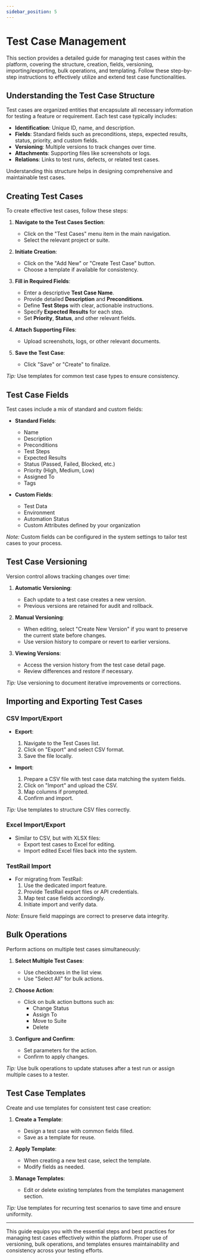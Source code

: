 ```yaml
---
sidebar_position: 5
---
```


# Test Case Management

This section provides a detailed guide for managing test cases within the platform, covering the structure, creation, fields, versioning, importing/exporting, bulk operations, and templating. Follow these step-by-step instructions to effectively utilize and extend test case functionalities.

## Understanding the Test Case Structure

Test cases are organized entities that encapsulate all necessary information for testing a feature or requirement. Each test case typically includes:

- **Identification**: Unique ID, name, and description.
- **Fields**: Standard fields such as preconditions, steps, expected results, status, priority, and custom fields.
- **Versioning**: Multiple versions to track changes over time.
- **Attachments**: Supporting files like screenshots or logs.
- **Relations**: Links to test runs, defects, or related test cases.

Understanding this structure helps in designing comprehensive and maintainable test cases.

## Creating Test Cases

To create effective test cases, follow these steps:

1. **Navigate to the Test Cases Section**:
   - Click on the "Test Cases" menu item in the main navigation.
   - Select the relevant project or suite.

2. **Initiate Creation**:
   - Click on the "Add New" or "Create Test Case" button.
   - Choose a template if available for consistency.

3. **Fill in Required Fields**:
   - Enter a descriptive **Test Case Name**.
   - Provide detailed **Description** and **Preconditions**.
   - Define **Test Steps** with clear, actionable instructions.
   - Specify **Expected Results** for each step.
   - Set **Priority**, **Status**, and other relevant fields.

4. **Attach Supporting Files**:
   - Upload screenshots, logs, or other relevant documents.

5. **Save the Test Case**:
   - Click "Save" or "Create" to finalize.

*Tip:* Use templates for common test case types to ensure consistency.

## Test Case Fields

Test cases include a mix of standard and custom fields:

- **Standard Fields**:
  - Name
  - Description
  - Preconditions
  - Test Steps
  - Expected Results
  - Status (Passed, Failed, Blocked, etc.)
  - Priority (High, Medium, Low)
  - Assigned To
  - Tags

- **Custom Fields**:
  - Test Data
  - Environment
  - Automation Status
  - Custom Attributes defined by your organization

*Note:* Custom fields can be configured in the system settings to tailor test cases to your process.

## Test Case Versioning

Version control allows tracking changes over time:

1. **Automatic Versioning**:
   - Each update to a test case creates a new version.
   - Previous versions are retained for audit and rollback.

2. **Manual Versioning**:
   - When editing, select "Create New Version" if you want to preserve the current state before changes.
   - Use version history to compare or revert to earlier versions.

3. **Viewing Versions**:
   - Access the version history from the test case detail page.
   - Review differences and restore if necessary.

*Tip:* Use versioning to document iterative improvements or corrections.

## Importing and Exporting Test Cases

### CSV Import/Export

- **Export**:
  1. Navigate to the Test Cases list.
  2. Click on "Export" and select CSV format.
  3. Save the file locally.

- **Import**:
  1. Prepare a CSV file with test case data matching the system fields.
  2. Click on "Import" and upload the CSV.
  3. Map columns if prompted.
  4. Confirm and import.

*Tip:* Use templates to structure CSV files correctly.

### Excel Import/Export

- Similar to CSV, but with XLSX files:
  - Export test cases to Excel for editing.
  - Import edited Excel files back into the system.

### TestRail Import

- For migrating from TestRail:
  1. Use the dedicated import feature.
  2. Provide TestRail export files or API credentials.
  3. Map test case fields accordingly.
  4. Initiate import and verify data.

*Note:* Ensure field mappings are correct to preserve data integrity.

## Bulk Operations

Perform actions on multiple test cases simultaneously:

1. **Select Multiple Test Cases**:
   - Use checkboxes in the list view.
   - Use "Select All" for bulk actions.

2. **Choose Action**:
   - Click on bulk action buttons such as:
     - Change Status
     - Assign To
     - Move to Suite
     - Delete

3. **Configure and Confirm**:
   - Set parameters for the action.
   - Confirm to apply changes.

*Tip:* Use bulk operations to update statuses after a test run or assign multiple cases to a tester.

## Test Case Templates

Create and use templates for consistent test case creation:

1. **Create a Template**:
   - Design a test case with common fields filled.
   - Save as a template for reuse.

2. **Apply Template**:
   - When creating a new test case, select the template.
   - Modify fields as needed.

3. **Manage Templates**:
   - Edit or delete existing templates from the templates management section.

*Tip:* Use templates for recurring test scenarios to save time and ensure uniformity.

---

This guide equips you with the essential steps and best practices for managing test cases effectively within the platform. Proper use of versioning, bulk operations, and templates ensures maintainability and consistency across your testing efforts.